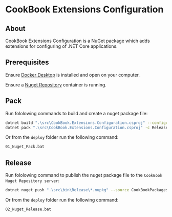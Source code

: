 # CookBook Extensions Configuration

## About

CookBook Extensions Configuration is a NuGet package which adds extensions for configuring of .NET Core applications.

## Prerequisites

Ensure [Docker Desktop](https://www.docker.com/) is installed and open on your computer.

Ensure a [Nuget Repository](../../CookBook.NugetRepository/README.md/) container is running.

## Pack

Run fololowing commands to build and create a nuget package file:

```Bash
dotnet build ".\src\CookBook.Extensions.Configuration.csproj" --configuration Release
dotnet pack ".\src\CookBook.Extensions.Configuration.csproj" -c Release
```

Or from the `deploy` folder run the following command:

```Bash
01_Nuget_Pack.bat
```

## Release

Run fololowing command to publish the nuget package file to the `CookBook Nuget Repository server`:

```Bash
dotnet nuget push ".\src\bin\Release\*.nupkg" --source CookBookPackages
```

Or from the `deploy` folder run the following command:

```Bash
02_Nuget_Release.bat
```
